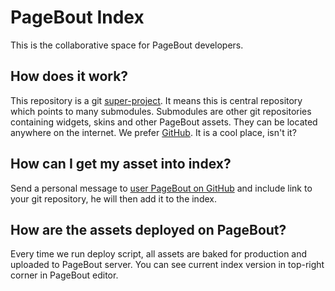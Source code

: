 # PageBout Index

This is the collaborative space for PageBout developers. 

## How does it work?

This repository is a git [super-project](http://book.git-scm.com/5_submodules.html). It means this is central repository which points to many submodules. Submodules are other git repositories containing widgets, skins and other PageBout assets. They can be located anywhere on the internet. We prefer [GitHub](http://github.com). It is a cool place, isn't it?

## How can I get my asset into index?

Send a personal message to [user PageBout on GitHub](http://github.com/pagebout) and include link to your git repository, he will then add it to the index.

## How are the assets deployed on PageBout?

Every time we run deploy script, all assets are baked for production and uploaded to PageBout server. You can see current index version in top-right corner in PageBout editor.